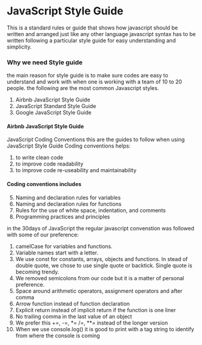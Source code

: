 # JavaScript Style Guide

This is a standard rules or guide that shows how javascript should be written and arranged just like any other language javascript syntax has to be written following a particular style guide for easy understanding and simplicity.

### Why we need Style guide

the main reason for style guide is to make sure codes are easy to understand and work with when one is working with a team of 10 to 20 people. the following are the most common Javascript styles.

1. Airbnb JavaScript Style Guide
2. JavaScript Standard Style Guide
3. Google JavaScript Style Guide

#### Airbnb JavaScript Style Guide

JavaScript Coding Conventions
this are the guides to follow when using JavaScript Style Guide
Coding conventions helps:

1. to write clean code
2. to improve code readability
3. to improve code re-useability and maintainability

#### Coding conventions includes

5. Naming and declaration rules for variables
6. Naming and declaration rules for functions
7. Rules for the use of white space, indentation, and comments
8. Programming practices and principles

in the 30days of JavaScript the regular javascript convenstion was followed with some of our preference:

1. camelCase for variables and functions.
2. Variable names start with a letter.
3. We use const for constants, arrays, objects and functions. In stead of double quote, we chose to use single quote or backtick. Single quote is becoming trendy.
4. We removed semicolons from our code but it is a matter of personal preference.
5. Space around arithmetic operators, assignment operators and after comma
6. Arrow function instead of function declaration
7. Explicit return instead of implicit return if the function is one liner
8. No trailing comma in the last value of an object
9. We prefer this +=, -=, \*= /=, \*\*= instead of the longer version
10. When we use console.log() it is good to print with a tag string to identify from where the console is coming
